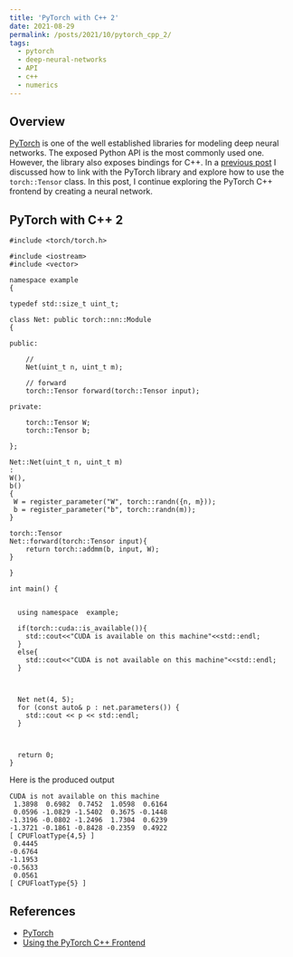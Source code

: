 ```yaml
---
title: 'PyTorch with C++ 2'
date: 2021-08-29
permalink: /posts/2021/10/pytorch_cpp_2/
tags:
  - pytorch
  - deep-neural-networks
  - API
  - c++
  - numerics
---
```


## Overview

<a href="https://pytorch.org/">PyTorch</a> is one of the well established libraries for modeling deep neural networks. The exposed Python API is the most commonly used one. However, the library also exposes bindings for C++. In a <a href="#">previous post</a> I discussed how to link with the PyTorch library and explore how to use the ```torch::Tensor``` class. In this post, I continue exploring the PyTorch C++ frontend by creating a neural network.

## PyTorch with C++ 2

```
#include <torch/torch.h>

#include <iostream>
#include <vector>

namespace example
{

typedef std::size_t uint_t;

class Net: public torch::nn::Module
{

public:

	//
	Net(uint_t n, uint_t m);
	
	// forward
	torch::Tensor forward(torch::Tensor input);
	
private:

	torch::Tensor W;
	torch::Tensor b;

};

Net::Net(uint_t n, uint_t m)
:
W(),
b()
{
 W = register_parameter("W", torch::randn({n, m}));
 b = register_parameter("b", torch::randn(m));
}

torch::Tensor 
Net::forward(torch::Tensor input){
	return torch::addmm(b, input, W);
}

}

int main() {


  using namespace  example;
  
  if(torch::cuda::is_available()){
  	std::cout<<"CUDA is available on this machine"<<std::endl;
  }
  else{
  	std::cout<<"CUDA is not available on this machine"<<std::endl;
  }

  
  
  Net net(4, 5);
  for (const auto& p : net.parameters()) {
    std::cout << p << std::endl;
  }
  
  
  
  return 0;
}
```

Here is the produced output

```
CUDA is not available on this machine
 1.3898  0.6982  0.7452  1.0598  0.6164
 0.0596 -1.0829 -1.5402  0.3675 -0.1448
-1.3196 -0.0802 -1.2496  1.7304  0.6239
-1.3721 -0.1861 -0.8428 -0.2359  0.4922
[ CPUFloatType{4,5} ]
 0.4445
-0.6764
-1.1953
-0.5633
 0.0561
[ CPUFloatType{5} ]
```


## References

- <a href="https://pytorch.org/">PyTorch</a>
- <a href="https://pytorch.org/tutorials/advanced/cpp_frontend.html">Using the PyTorch C++ Frontend</a>
